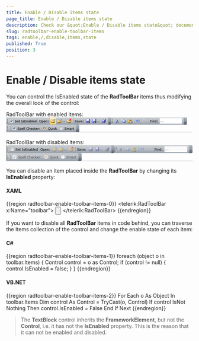 ```yaml
---
title: Enable / Disable items state
page_title: Enable / Disable items state
description: Check our &quot;Enable / Disable items state&quot; documentation article for the RadToolBar {{ site.framework_name }} control.
slug: radtoolbar-enable-toolbar-items
tags: enable,/,disable,items,state
published: True
position: 3
---
```


# Enable / Disable items state

You can control the IsEnabled state of the __RadToolBar__ items thus modifying the overall look of the control: 

RadToolBar with enabled items:
![Rad Tool Bar Enabled Items](images/RadToolBar_EnabledItems.png)

RadToolBar with disabled items:
![Rad Tool Bar Disabled Items](images/RadToolBar_DisabledItems.png)

You can disable an item placed inside the __RadToolBar__ by changing its __IsEnabled__ property:

#### __XAML__
{{region radtoolbar-enable-toolbar-items-0}}
    <telerik:RadToolBar x:Name="toolbar">
        <Button IsEnabled="False">
            <Image Source="/Images/Open.png" />
        </Button>
    </telerik:RadToolBar>
{{endregion}}

If you want to disable all __RadToolBar__ items in code behind, you can traverse the Items collection of the control and change the enable state of each item:

#### __C#__
{{region radtoolbar-enable-toolbar-items-1}}
	foreach (object o in toolbar.Items)
	{
		Control control = o as Control;
		if (control != null)
		{
			control.IsEnabled = false;
		}
	}
{{endregion}}

#### __VB.NET__
{{region radtoolbar-enable-toolbar-items-2}}
	For Each o As Object In toolbar.Items
		Dim control As Control = TryCast(o, Control)
		If control IsNot Nothing Then
			control.IsEnabled = False
		End If
	Next
{{endregion}}

> The __TextBlock__ control inherits the __FrameworkElement__, but not the __Control__, i.e. it has not the __IsEnabled__ property. This is the reason that it can not be enabled and disabled.